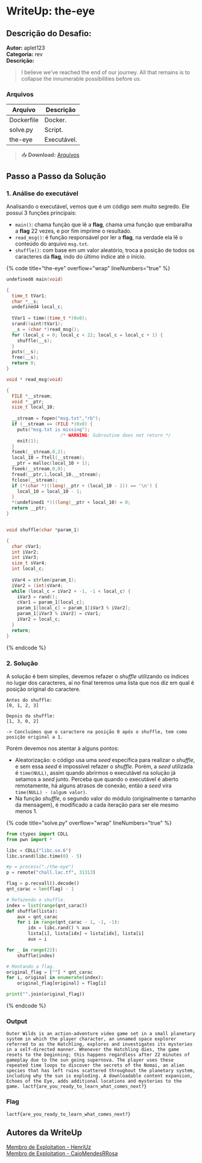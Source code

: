 # WriteUp: the-eye
## Descrição do Desafio:
**Autor:** aplet123 \
**Categoria:** rev \
**Descrição:** 
> I believe we’ve reached the end of our journey. All that remains is to collapse the innumerable possibilities before us.

### Arquivos
| Arquivo | Descrição |
| ------- | --------- |
| Dockerfile | Docker. |
| solve.py | Script. |
| the-eye | Executável. |

> 📥 **Download:** [Arquivos](https://github.com/HawkSecUnifei/Writeups/raw/refs/heads/main/2025/LA_CTF/the-eye/Arquivos.zip)

## Passo a Passo da Solução
### 1. Análise do executável
Analisando o executável, vemos que é um código sem muito segredo. Ele possuí 3 funções principais:
- `main()`: chama função que lê a **flag**, chama uma função que embaralha a **flag** 22 vezes, e por fim imprime o resultado.
- `read_msg()`: é função responsável por ler a **flag**, na verdade ela lê o conteúdo do arquivo `msg.txt`.
- `shuffle()`: com base em um valor aleatório, troca a posição de todos os caracteres da **flag**, indo do último índice até o ínicio.

{% code title="the-eye" overflow="wrap" lineNumbers="true" %}

```c
undefined8 main(void)

{
  time_t tVar1;
  char *__s;
  undefined4 local_c;
  
  tVar1 = time((time_t *)0x0);
  srand((uint)tVar1);
  __s = (char *)read_msg();
  for (local_c = 0; local_c < 22; local_c = local_c + 1) {
    shuffle(__s);
  }
  puts(__s);
  free(__s);
  return 0;
}

void * read_msg(void)

{
  FILE *__stream;
  void *__ptr;
  size_t local_10;
  
  __stream = fopen("msg.txt","rb");
  if (__stream == (FILE *)0x0) {
    puts("msg.txt is missing");
                    /* WARNING: Subroutine does not return */
    exit(1);
  }
  fseek(__stream,0,2);
  local_10 = ftell(__stream);
  __ptr = malloc(local_10 + 1);
  fseek(__stream,0,0);
  fread(__ptr,1,local_10,__stream);
  fclose(__stream);
  if (*(char *)((long)__ptr + (local_10 - 1)) == '\n') {
    local_10 = local_10 - 1;
  }
  *(undefined1 *)((long)__ptr + local_10) = 0;
  return __ptr;
}


void shuffle(char *param_1)

{
  char cVar1;
  int iVar2;
  int iVar3;
  size_t sVar4;
  int local_c;
  
  sVar4 = strlen(param_1);
  iVar2 = (int)sVar4;
  while (local_c = iVar2 + -1, -1 < local_c) {
    iVar3 = rand();
    cVar1 = param_1[local_c];
    param_1[local_c] = param_1[iVar3 % iVar2];
    param_1[iVar3 % iVar2] = cVar1;
    iVar2 = local_c;
  }
  return;
}
```

{% endcode %}

### 2. Solução
A solução é bem simples, devemos refazer o *shuffle* utilizando os índices no lugar dos caracteres, aí no final teremos uma lista que nos diz em qual é posição original do caractere.

```
Antes do shuffle:
[0, 1, 2, 3]

Depois do shuffle:
[1, 3, 0, 2]

-> Concluímos que o caractere na posição 0 após o shuffle, tem como posição original a 1.
```

Porém devemos nos atentar à alguns pontos:
- Aleatorização: o código usa uma *seed* específica para realizar o *shuffle*, e sem essa *seed* é impossível refazer o *shuffle*. Porém, a *seed* utilizada é `time(NULL)`, assim quando abrirmos o executável na solução já setamos a *seed* junto. Perceba que quando o executável é aberto remotamente, há alguns atrasos de conexão, então a *seed* vira `time(NULL) - (algum valor)`.
- Na função *shuffle*, o segundo valor do módulo (originalmente o tamanho da mensagem), é modificado a cada iteração para ser ele mesmo menos 1.

{% code title="solve.py" overflow="wrap" lineNumbers="true" %}

```py
from ctypes import CDLL
from pwn import *

libc = CDLL("libc.so.6")
libc.srand(libc.time(0) - 5)

#p = process("./the-eye")
p = remote("chall.lac.tf", 31313)

flag = p.recvall().decode()
qnt_carac = len(flag) - 1

# Refazendo o shuffle.
index = list(range(qnt_carac))
def shuffle(lista):
    aux = qnt_carac
    for i in range(qnt_carac - 1, -1, -1):
        idx = libc.rand() % aux
        lista[i], lista[idx] = lista[idx], lista[i]
        aux = i

for _ in range(22):
    shuffle(index)

# Montando a flag.
original_flag = [""] * qnt_carac
for i, original in enumerate(index):
    original_flag[original] = flag[i]

print("".join(original_flag))
```

{% endcode %}

### Output
`Outer Wilds is an action-adventure video game set in a small planetary system in which the player character, an unnamed space explorer referred to as the Hatchling, explores and investigates its mysteries in a self-directed manner. Whenever the Hatchling dies, the game resets to the beginning; this happens regardless after 22 minutes of gameplay due to the sun going supernova. The player uses these repeated time loops to discover the secrets of the Nomai, an alien species that has left ruins scattered throughout the planetary system, including why the sun is exploding. A downloadable content expansion, Echoes of the Eye, adds additional locations and mysteries to the game. lactf{are_you_ready_to_learn_what_comes_next?}`

### Flag
`lactf{are_you_ready_to_learn_what_comes_next?}`

## Autores da WriteUp
[Membro de Exploitation - HenriUz](https://github.com/HenriUz) \
[Membro de Exploitation - CaioMendesRRosa](https://github.com/CaioMendesRRosa)